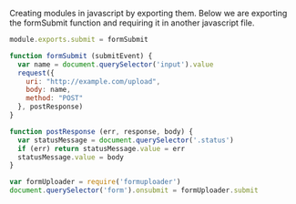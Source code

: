 Creating modules in javascript by exporting them. Below we are exporting the formSubmit function and requiring it in another javascript file. 

```js
module.exports.submit = formSubmit

function formSubmit (submitEvent) {
  var name = document.querySelector('input').value
  request({
    uri: "http://example.com/upload",
    body: name,
    method: "POST"
  }, postResponse)
}

function postResponse (err, response, body) {
  var statusMessage = document.querySelector('.status')
  if (err) return statusMessage.value = err
  statusMessage.value = body
}
```
```js
var formUploader = require('formuploader')
document.querySelector('form').onsubmit = formUploader.submit
```